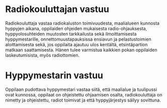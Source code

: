 # Radiokouluttajan vastuu

Radiokouluttaja vastaa radiokaluston toimivuudesta, maalialueen kunnosta hyppyjen aikana, oppilaiden ohjeiden mukaisesta radio-ohjauksesta, hyppyolosuhteiden muutosten tarkkailusta sekä ilmoittamisesta hyppymestarille, onnettomuustapauksissa ensiavun ja pelastustoimien aloittamisesta sekä, jos oppilaita ajautuu ulos kentältä, etsintäpartion matkaan saattamisesta. Hänen tulee varmistua kaikkien pokan oppilaiden laskeutumisista,
myös radiottomien.

# Hyppymestarin vastuu

Oppilaan pudottava hyppymestari vastaa siitä, että maalialue ja tuulipussi ovat kunnossa, oppilaat on ohjeistettu ohjaamisen osalta, radiokouluttaja on nimetty ja ohjeistettu, radiot toimivat ja että hyppyjärjestys säilyy sovittuna.
